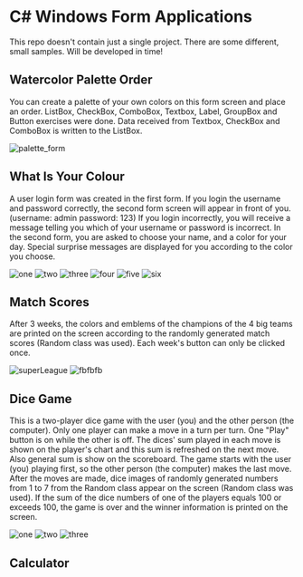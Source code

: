 # C# Windows Form Applications
This repo doesn't contain just a single project. There are some different, small samples. Will be developed in time!

## Watercolor Palette Order

You can create a palette of your own colors on this form screen and place an order. ListBox, CheckBox, ComboBox, Textbox, Label, GroupBox and Button exercises were done. Data received from Textbox, CheckBox and ComboBox is written to the ListBox.

![palette_form](https://user-images.githubusercontent.com/71151015/101999058-1c50c000-3cea-11eb-92a5-a95a9010e2c5.PNG)


## What Is Your Colour

A user login form was created in the first form. If you login the username and password correctly, the second form screen will appear in front of you. (username: admin password: 123) If you login incorrectly, you will receive a message telling you which of your username or password is incorrect. In the second form, you are asked to choose your name, and a color for your day. Special surprise messages are displayed for you according to the color you choose.

![one](https://user-images.githubusercontent.com/71151015/102026022-b8430000-3dac-11eb-8d21-caa93338a629.PNG)
![two](https://user-images.githubusercontent.com/71151015/102026030-be38e100-3dac-11eb-88cb-50b703704284.PNG)
![three](https://user-images.githubusercontent.com/71151015/102026031-c09b3b00-3dac-11eb-8478-a0521d24e30f.PNG)
![four](https://user-images.githubusercontent.com/71151015/102026033-c264fe80-3dac-11eb-849a-5c664ba02e50.PNG)
![five](https://user-images.githubusercontent.com/71151015/102026035-c3962b80-3dac-11eb-9a07-45c4583a415c.PNG)
![six](https://user-images.githubusercontent.com/71151015/102026037-c5f88580-3dac-11eb-9d51-2bf671fb6965.PNG)

## Match Scores

After 3 weeks, the colors and emblems of the champions of the 4 big teams are printed on the screen according to the randomly generated match scores (Random class was used). Each week's button can only be clicked once.

![superLeague](https://user-images.githubusercontent.com/71151015/102262505-4097e100-3f24-11eb-9cb8-77873db1466e.PNG)
![fbfbfb](https://user-images.githubusercontent.com/71151015/102262516-442b6800-3f24-11eb-9dc6-e50b653d21fc.PNG)

## Dice Game

This is a two-player dice game with the user (you) and the other person (the computer). Only one player can make a move in a turn per turn.  One "Play" button is on while the other is off. The dices' sum played in each move is shown on the player's chart and this sum is refreshed on the next move. Also general sum is show on the scoreboard. The game starts with the user (you) playing first, so the other person (the computer) makes the last move. After the moves are made, dice images of randomly generated numbers from 1 to 7 from the Random class appear on the screen (Random class was used). If the sum of the dice numbers of one of the players equals 100 or exceeds 100, the game is over and the winner information is printed on the screen.

![one](https://user-images.githubusercontent.com/71151015/103488887-7ba17c00-4e21-11eb-8a78-c6cd6f87f3d3.PNG)
![two](https://user-images.githubusercontent.com/71151015/103488889-7e03d600-4e21-11eb-8b93-c891507bd76d.PNG)
![three](https://user-images.githubusercontent.com/71151015/103488890-7fcd9980-4e21-11eb-9dfe-1afd52735491.PNG)

## Calculator
